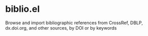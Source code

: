# biblio.el
Browse and import bibliographic references from CrossRef, DBLP, dx.doi.org, and other sources, by DOI or by keywords
